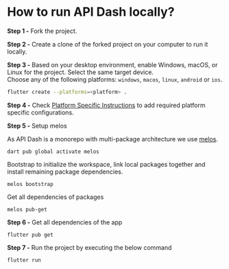 # How to run API Dash locally?

**Step 1 -** Fork the project.

**Step 2 -** Create a clone of the forked project on your computer to run it locally.

**Step 3 -** Based on your desktop environment, enable Windows, macOS, or Linux for the project. Select the same target device.  
Choose any of the following platforms: `windows`, `macos`, `linux`, `android` or `ios`.

```bash
flutter create --platforms=<platform> .
```

**Step 4 -** Check [Platform Specific Instructions](https://github.com/imukulgehlot/apidash/blob/setup-run-platform-guide/doc/dev_guide/platform_specific_instructions.md) to add required platform specific configurations.   

**Step 5 -** Setup melos

As API Dash is a monorepo with multi-package architecture we use [melos](https://pub.dev/packages/melos). 

```
dart pub global activate melos
```

Bootstrap to initialize the workspace, link local packages together and install remaining package dependencies. 

```
melos bootstrap
```

Get all dependencies of packages

```
melos pub-get
```

**Step 6 -** Get all dependencies of the app

```
flutter pub get
```

**Step 7 -** Run the project by executing the below command

```
flutter run
```
